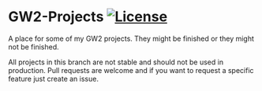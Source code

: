# GW2-Projects  [![License](https://img.shields.io/badge/License-Apache%20License%202.0-blue.svg)](https://img.shields.io/badge/License-Apache%20License%202.0-blue.svg)

A place for some of my GW2 projects. They might be finished or they might not be finished.

All projects in this branch are not stable and should not be used in production.
Pull requests are welcome and if you want to request a specific feature just create an issue.
